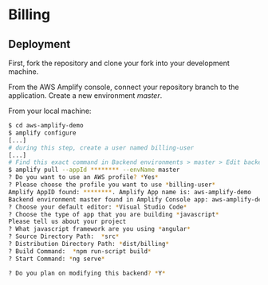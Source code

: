 # Billing

## Deployment

First, fork the repository and clone your fork into your development machine.

From the AWS Amplify console, connect your repository branch to the application. Create a new environment *master*.

From your local machine:

```sh
$ cd aws-amplify-demo
$ amplify configure
[...]
# during this step, create a user named billing-user
[...]
# Find this exact command in Backend environments > master > Edit backend
$ amplify pull --appId ******** --envName master
? Do you want to use an AWS profile? *Yes*
? Please choose the profile you want to use *billing-user*
Amplify AppID found: ********. Amplify App name is: aws-amplify-demo
Backend environment master found in Amplify Console app: aws-amplify-demo
? Choose your default editor: *Visual Studio Code*
? Choose the type of app that you are building *javascript*
Please tell us about your project
? What javascript framework are you using *angular*
? Source Directory Path:  *src*
? Distribution Directory Path: *dist/billing*
? Build Command:  *npm run-script build*
? Start Command: *ng serve*

? Do you plan on modifying this backend? *Y*
```
